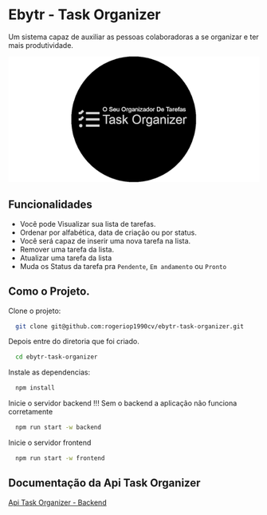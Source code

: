 
# Ebytr - Task Organizer

Um sistema capaz de auxiliar as pessoas colaboradoras a se organizar e ter mais produtividade.

![Logo](images/logo.png)


## Funcionalidades

- Você pode Visualizar sua lista de tarefas.
- Ordenar por alfabética, data de criação ou por status.
- Você será capaz de inserir uma nova tarefa na lista.
- Remover uma tarefa da lista.
- Atualizar uma tarefa da lista
- Muda os Status da tarefa pra `Pendente`, `Em andamento` ou `Pronto`

## Como o Projeto.

Clone o projeto:
```bash
  git clone git@github.com:rogeriop1990cv/ebytr-task-organizer.git
```
Depois entre do diretoria que foi criado.
```bash
  cd ebytr-task-organizer
```

Instale as dependencias:
```bash
  npm install
```  

Inicie o servidor backend
!!! Sem o backend a aplicação não funciona corretamente
```bash
  npm run start -w backend
```
Inicie o servidor frontend
```bash
  npm run start -w frontend
```

## Documentação da Api Task Organizer

[Api Task Organizer - Backend](https://github.com/rogeriop1990cv/ebytr-task-organizer/tree/master/backend)
